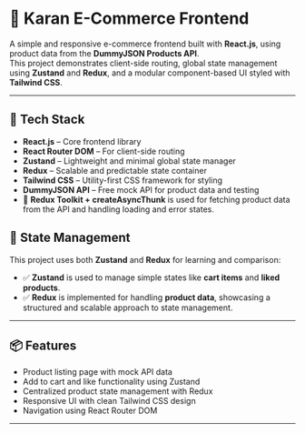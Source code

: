 # 🛒 Karan E-Commerce Frontend

A simple and responsive e-commerce frontend built with **React.js**, using product data from the **DummyJSON Products API**.  
This project demonstrates client-side routing, global state management using **Zustand** and **Redux**, and a modular component-based UI styled with **Tailwind CSS**.

---

## 🚀 Tech Stack

- **React.js** – Core frontend library  
- **React Router DOM** – For client-side routing  
- **Zustand** – Lightweight and minimal global state manager  
- **Redux** – Scalable and predictable state container  
- **Tailwind CSS** – Utility-first CSS framework for styling  
- **DummyJSON API** – Free mock API for product data and testing
- 📡 **Redux Toolkit + createAsyncThunk** is used for fetching product data from the API and handling loading and error states.


## 🧠 State Management

This project uses both **Zustand** and **Redux** for learning and comparison:

- ✅ **Zustand** is used to manage simple states like **cart items** and **liked products**.  
- ✅ **Redux** is implemented for handling **product data**, showcasing a structured and scalable approach to state management.

---

## 📦 Features

- Product listing page with mock API data  
- Add to cart and like functionality using Zustand  
- Centralized product state management with Redux  
- Responsive UI with clean Tailwind CSS design  
- Navigation using React Router DOM

---
